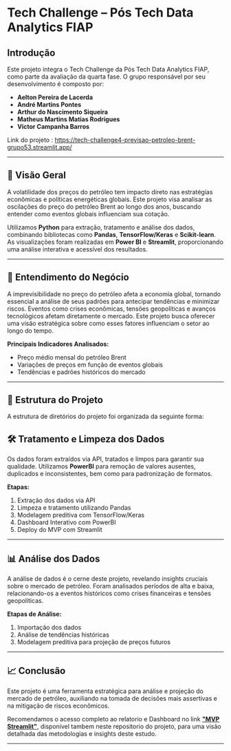 # Tech Challenge – Pós Tech Data Analytics FIAP  

## Introdução  
Este projeto integra o Tech Challenge da Pós Tech Data Analytics FIAP, como parte da avaliação da quarta fase. O grupo responsável por seu desenvolvimento é composto por:  

- **Aelton Pereira de Lacerda**  
- **André Martins Pontes**  
- **Arthur do Nascimento Siqueira**  
- **Matheus Martins Matias Rodrigues**  
- **Victor Campanha Barros**  

Link do projeto : https://tech-challenge4-previsao-petroleo-brent-grupo53.streamlit.app/
 
---

## 📌 Visão Geral  
A volatilidade dos preços do petróleo tem impacto direto nas estratégias econômicas e políticas energéticas globais. Este projeto visa analisar as oscilações do preço do petróleo Brent ao longo dos anos, buscando entender como eventos globais influenciam sua cotação.  

Utilizamos **Python** para extração, tratamento e análise dos dados, combinando bibliotecas como **Pandas**, **TensorFlow/Keras** e **Scikit-learn**. As visualizações foram realizadas em **Power BI** e **Streamlit**, proporcionando uma análise interativa e acessível dos resultados.  

---

## 💼 Entendimento do Negócio  
A imprevisibilidade no preço do petróleo afeta a economia global, tornando essencial a análise de seus padrões para antecipar tendências e minimizar riscos. Eventos como crises econômicas, tensões geopolíticas e avanços tecnológicos afetam diretamente o mercado. Este projeto busca oferecer uma visão estratégica sobre como esses fatores influenciam o setor ao longo do tempo.  

**Principais Indicadores Analisados:**  
- Preço médio mensal do petróleo Brent  
- Variações de preços em função de eventos globais  
- Tendências e padrões históricos do mercado  

---

## 📜 Estrutura do Projeto  
A estrutura de diretórios do projeto foi organizada da seguinte forma: 




## 🛠 Tratamento e Limpeza dos Dados  
Os dados foram extraídos via API, tratados e limpos para garantir sua qualidade. Utilizamos **PowerBI** para remoção de valores ausentes, duplicados e inconsistentes, bem como para padronização de formatos.  

**Etapas:**  
1. Extração dos dados via API  
2. Limpeza e tratamento utilizando Pandas  
3. Modelagem preditiva com TensorFlow/Keras  
4. Dashboard Interativo com PowerBI 
5. Deploy do MVP com Streamlit 

---

## 📊 Análise dos Dados  
A análise de dados é o cerne deste projeto, revelando insights cruciais sobre o mercado de petróleo. Foram analisados períodos de alta e baixa, relacionando-os a eventos históricos como crises financeiras e tensões geopolíticas.  

**Etapas de Análise:**  
1. Importação dos dados  
2. Análise de tendências históricas  
3. Modelagem preditiva para projeção de preços futuros  

---

## 📈 Conclusão 

Este projeto é uma ferramenta estratégica para análise e projeção do mercado de petróleo, auxiliando na tomada de decisões mais assertivas e na mitigação de riscos econômicos.

Recomendamos o acesso completo ao relatorio e Dashboard no link **["MVP Streamlit"](https://tech-challenge4-previsao-petroleo-brent-grupo53.streamlit.app/)**, disponível tambem neste repositorio do projeto, para uma visão detalhada das metodologias e insights deste estudo.  

---

